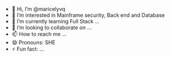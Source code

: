 - 👋 Hi, I’m @maricelyvq
- 👀 I’m interested in Mainframe security, Back end and Database
- 🌱 I’m currently learning Full Stack ...
- 💞️ I’m looking to collaborate on ...
- 📫 How to reach me ...
- 😄 Pronouns: SHE
- ⚡ Fun fact: ...

<!---
maricelyvq/maricelyvq is a ✨ special ✨ repository because its `README.md` (this file) appears on your GitHub profile.
You can click the Preview link to take a look at your changes.
--->
